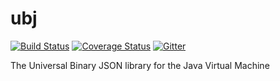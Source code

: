 # ubj
[![Build Status][travis-image]][travis-url] [![Coverage Status][coveralls-image]][coveralls-url] [![Gitter][gitter-image]][gitter-url] 

The Universal Binary JSON library for the Java Virtual Machine


[travis-image]: https://travis-ci.org/angiolep/ubj.svg?branch=master
[travis-url]: https://travis-ci.org/angiolep/ubj

[coveralls-image]: https://coveralls.io/repos/github/angiolep/ubj/badge.svg?branch=master
[coveralls-url]: https://coveralls.io/github/angiolep/ubj?branch=master
        
[gitter-image]: https://badges.gitter.im/angiolep/ubj.svg
[gitter-url]: https://gitter.im/angiolep/ubj?utm_source=badge&utm_medium=badge&utm_campaign=pr-badge&utm_content=body_badge

[download-image]: https://api.bintray.com/packages/angiolep/universal/ubj/images/download.svg
[download-url]: https://bintray.com/angiolep/universal/ubj/_latestVersion

